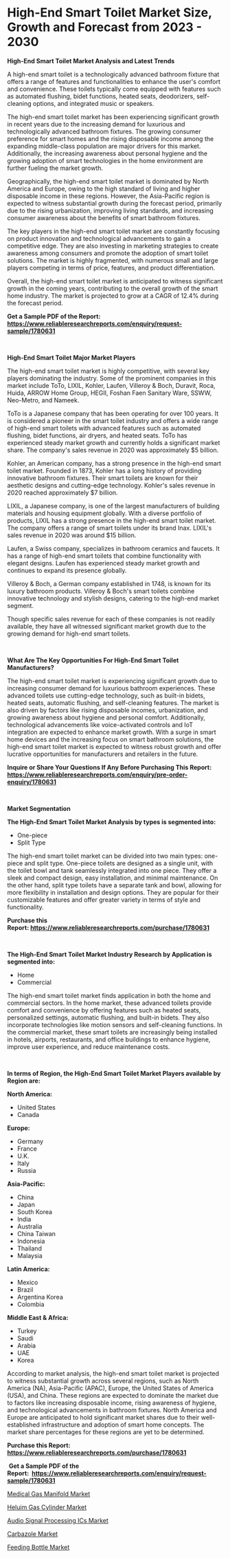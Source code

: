 <p><h1>High-End Smart Toilet Market Size, Growth and Forecast from 2023 - 2030</h1></p><p><strong>High-End Smart Toilet Market Analysis and Latest Trends</strong></p>
<p><p>A high-end smart toilet is a technologically advanced bathroom fixture that offers a range of features and functionalities to enhance the user's comfort and convenience. These toilets typically come equipped with features such as automated flushing, bidet functions, heated seats, deodorizers, self-cleaning options, and integrated music or speakers.</p><p>The high-end smart toilet market has been experiencing significant growth in recent years due to the increasing demand for luxurious and technologically advanced bathroom fixtures. The growing consumer preference for smart homes and the rising disposable income among the expanding middle-class population are major drivers for this market. Additionally, the increasing awareness about personal hygiene and the growing adoption of smart technologies in the home environment are further fueling the market growth.</p><p>Geographically, the high-end smart toilet market is dominated by North America and Europe, owing to the high standard of living and higher disposable income in these regions. However, the Asia-Pacific region is expected to witness substantial growth during the forecast period, primarily due to the rising urbanization, improving living standards, and increasing consumer awareness about the benefits of smart bathroom fixtures.</p><p>The key players in the high-end smart toilet market are constantly focusing on product innovation and technological advancements to gain a competitive edge. They are also investing in marketing strategies to create awareness among consumers and promote the adoption of smart toilet solutions. The market is highly fragmented, with numerous small and large players competing in terms of price, features, and product differentiation.</p><p>Overall, the high-end smart toilet market is anticipated to witness significant growth in the coming years, contributing to the overall growth of the smart home industry. The market is projected to grow at a CAGR of 12.4% during the forecast period.</p></p>
<p><strong>Get a Sample PDF of the Report:&nbsp; <a href="https://www.reliableresearchreports.com/enquiry/request-sample/1780631">https://www.reliableresearchreports.com/enquiry/request-sample/1780631</a></strong></p>
<p>&nbsp;</p>
<p><strong>High-End Smart Toilet Major Market Players</strong></p>
<p><p>The high-end smart toilet market is highly competitive, with several key players dominating the industry. Some of the prominent companies in this market include ToTo, LIXIL, Kohler, Laufen, Villeroy & Boch, Duravit, Roca, Huida, ARROW Home Group, HEGII, Foshan Faen Sanitary Ware, SSWW, Neo-Metro, and Nameek.</p><p>ToTo is a Japanese company that has been operating for over 100 years. It is considered a pioneer in the smart toilet industry and offers a wide range of high-end smart toilets with advanced features such as automated flushing, bidet functions, air dryers, and heated seats. ToTo has experienced steady market growth and currently holds a significant market share. The company's sales revenue in 2020 was approximately $5 billion.</p><p>Kohler, an American company, has a strong presence in the high-end smart toilet market. Founded in 1873, Kohler has a long history of providing innovative bathroom fixtures. Their smart toilets are known for their aesthetic designs and cutting-edge technology. Kohler's sales revenue in 2020 reached approximately $7 billion.</p><p>LIXIL, a Japanese company, is one of the largest manufacturers of building materials and housing equipment globally. With a diverse portfolio of products, LIXIL has a strong presence in the high-end smart toilet market. The company offers a range of smart toilets under its brand Inax. LIXIL's sales revenue in 2020 was around $15 billion.</p><p>Laufen, a Swiss company, specializes in bathroom ceramics and faucets. It has a range of high-end smart toilets that combine functionality with elegant designs. Laufen has experienced steady market growth and continues to expand its presence globally.</p><p>Villeroy & Boch, a German company established in 1748, is known for its luxury bathroom products. Villeroy & Boch's smart toilets combine innovative technology and stylish designs, catering to the high-end market segment.</p><p>Though specific sales revenue for each of these companies is not readily available, they have all witnessed significant market growth due to the growing demand for high-end smart toilets.</p></p>
<p>&nbsp;</p>
<p><strong>What Are The Key Opportunities For High-End Smart Toilet Manufacturers?</strong></p>
<p><p>The high-end smart toilet market is experiencing significant growth due to increasing consumer demand for luxurious bathroom experiences. These advanced toilets use cutting-edge technology, such as built-in bidets, heated seats, automatic flushing, and self-cleaning features. The market is also driven by factors like rising disposable incomes, urbanization, and growing awareness about hygiene and personal comfort. Additionally, technological advancements like voice-activated controls and IoT integration are expected to enhance market growth. With a surge in smart home devices and the increasing focus on smart bathroom solutions, the high-end smart toilet market is expected to witness robust growth and offer lucrative opportunities for manufacturers and retailers in the future.</p></p>
<p><strong>Inquire or Share Your Questions If Any Before Purchasing This Report: <a href="https://www.reliableresearchreports.com/enquiry/pre-order-enquiry/1780631">https://www.reliableresearchreports.com/enquiry/pre-order-enquiry/1780631</a></strong></p>
<p>&nbsp;</p>
<p><strong>Market Segmentation</strong></p>
<p><strong>The High-End Smart Toilet Market Analysis by types is segmented into:</strong></p>
<p><ul><li>One-piece</li><li>Split Type</li></ul></p>
<p><p>The high-end smart toilet market can be divided into two main types: one-piece and split type. One-piece toilets are designed as a single unit, with the toilet bowl and tank seamlessly integrated into one piece. They offer a sleek and compact design, easy installation, and minimal maintenance. On the other hand, split type toilets have a separate tank and bowl, allowing for more flexibility in installation and design options. They are popular for their customizable features and offer greater variety in terms of style and functionality.</p></p>
<p><strong>Purchase this Report:&nbsp;<a href="https://www.reliableresearchreports.com/purchase/1780631">https://www.reliableresearchreports.com/purchase/1780631</a></strong></p>
<p>&nbsp;</p>
<p><strong>The High-End Smart Toilet Market Industry Research by Application is segmented into:</strong></p>
<p><ul><li>Home</li><li>Commercial</li></ul></p>
<p><p>The high-end smart toilet market finds application in both the home and commercial sectors. In the home market, these advanced toilets provide comfort and convenience by offering features such as heated seats, personalized settings, automatic flushing, and built-in bidets. They also incorporate technologies like motion sensors and self-cleaning functions. In the commercial market, these smart toilets are increasingly being installed in hotels, airports, restaurants, and office buildings to enhance hygiene, improve user experience, and reduce maintenance costs.</p></p>
<p>&nbsp;</p>
<p><strong>In terms of Region, the High-End Smart Toilet Market Players available by Region are:</strong></p>
<p>
    <p> <strong> North America: </strong>
        <ul>
            <li>United States</li>
            <li>Canada</li>
        </ul>
        </p> 
    <p> <strong> Europe: </strong>
        <ul>
            <li>Germany</li>
            <li>France</li>
            <li>U.K.</li>
            <li>Italy</li>
            <li>Russia</li>
        </ul>
        </p> 
    <p> <strong> Asia-Pacific: </strong>
        <ul>
            <li>China</li>
            <li>Japan</li>
            <li>South Korea</li>
            <li>India</li>
            <li>Australia</li>
            <li>China Taiwan</li>
            <li>Indonesia</li>
            <li>Thailand</li>
            <li>Malaysia</li>
        </ul>
        </p> 
    <p> <strong> Latin America: </strong>
        <ul>
            <li>Mexico</li>
            <li>Brazil</li>
            <li>Argentina Korea</li>
            <li>Colombia</li>
        </ul>
        </p> 
    <p> <strong> Middle East & Africa: </strong>
        <ul>
            <li>Turkey</li>
            <li>Saudi</li>
            <li>Arabia</li>
            <li>UAE</li>
            <li>Korea</li>
        </ul>
    </p>
    </p>
<p><p>According to market analysis, the high-end smart toilet market is projected to witness substantial growth across several regions, such as North America (NA), Asia-Pacific (APAC), Europe, the United States of America (USA), and China. These regions are expected to dominate the market due to factors like increasing disposable income, rising awareness of hygiene, and technological advancements in bathroom fixtures. North America and Europe are anticipated to hold significant market shares due to their well-established infrastructure and adoption of smart home concepts. The market share percentages for these regions are yet to be determined.</p></p>
<p><strong>Purchase this Report: <a href="https://www.reliableresearchreports.com/purchase/1780631">https://www.reliableresearchreports.com/purchase/1780631</a></strong></p>
<p>&nbsp;<strong>Get a Sample PDF of the Report:&nbsp;&nbsp;<a href="https://www.reliableresearchreports.com/enquiry/request-sample/1780631">https://www.reliableresearchreports.com/enquiry/request-sample/1780631</a></strong></p>
<p><strong></strong></p>
<p><p><a href="https://www.linkedin.com/pulse/medical-gas-manifold-market-size-share-global-analysis-report-gclse/">Medical Gas Manifold Market</a></p><p><a href="https://github.com/Krish2023na/Market-Research-Report-List-1/blob/main/heluim-gas-cylinder-market.md">Heluim Gas Cylinder Market</a></p><p><a href="https://github.com/zebdakicsin/Market-Research-Report-List-1/blob/main/audio-signal-processing-ics-market.md">Audio Signal Processing ICs Market</a></p><p><a href="https://medium.com/@santosdicki2023/carbazole-market-the-key-to-successful-business-strategy-forecast-till-2030-4e15b180c2f1">Carbazole Market</a></p><p><a href="https://medium.com/@maeganbraun/feeding-bottle-market-analysis-and-sze-forecasted-for-period-from-2023-to-2030-c8f7a35365b0">Feeding Bottle Market</a></p></p>